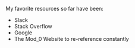 My favorite resources so far have been:

- Slack
- Stack Overflow
- Google
- The Mod_0 Website to re-reference constantly
